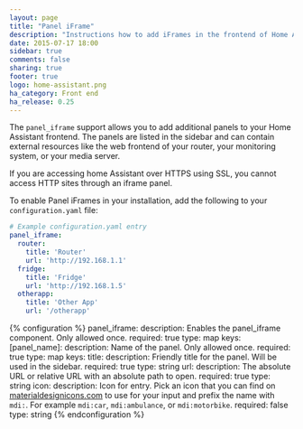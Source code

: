 ```yaml
---
layout: page
title: "Panel iFrame"
description: "Instructions how to add iFrames in the frontend of Home Assistant."
date: 2015-07-17 18:00
sidebar: true
comments: false
sharing: true
footer: true
logo: home-assistant.png
ha_category: Front end
ha_release: 0.25
---
```



The `panel_iframe` support allows you to add additional panels to your Home Assistant frontend. The panels are listed in the sidebar and can contain external resources like the web frontend of your router, your monitoring system, or your media server.

<p class='note warning'>If you are accessing home Assistant over HTTPS using SSL, you cannot access HTTP sites through an iframe panel.</p>

To enable Panel iFrames in your installation, add the following to your `configuration.yaml` file:

```yaml
# Example configuration.yaml entry
panel_iframe:
  router:
    title: 'Router'
    url: 'http://192.168.1.1'
  fridge:
    title: 'Fridge'
    url: 'http://192.168.1.5'
  otherapp:
    title: 'Other App'
    url: '/otherapp'
```


{% configuration %}
  panel_iframe:
    description: Enables the panel_iframe component. Only allowed once.
    required: true
    type: map
    keys:
      [panel_name]:
        description: Name of the panel. Only allowed once.
        required: true
        type: map
        keys:
          title:
            description: Friendly title for the panel. Will be used in the sidebar.
            required: true
            type: string
          url:
            description: The absolute URL or relative URL with an absolute path to open.
            required: true
            type: string
          icon:
            description: Icon for entry. Pick an icon that you can find on [materialdesignicons.com](https://materialdesignicons.com/) to use for your input and prefix the name with `mdi:`. For example `mdi:car`, `mdi:ambulance`, or  `mdi:motorbike`.
            required: false
            type: string
{% endconfiguration %}

